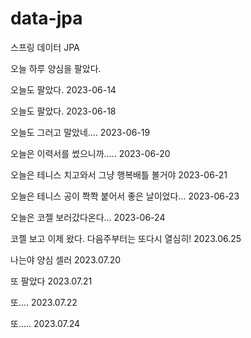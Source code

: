 # data-jpa
스프링 데이터 JPA

오늘 하루 양심을 팔았다.

오늘도 팔았다. 2023-06-14

오늘도 팔았다. 2023-06-18

오늘도 그러고 말았네.... 2023-06-19

오늘은 이력서를 썼으니까..... 2023-06-20

오늘은 테니스 치고와서 그냥 행복배틀 볼거야 2023-06-21

오늘은 테니스 공이 쫙쫙 붙어서 좋은 날이었다... 2023-06-23

오늘은 코젤 보러갔다온다... 2023-06-24

코젤 보고 이제 왔다. 다음주부터는 또다시 열심히! 2023.06.25

나는야 양심 셀러 2023.07.20

또 팔았다 2023.07.21

또.... 2023.07.22

또..... 2023.07.24
